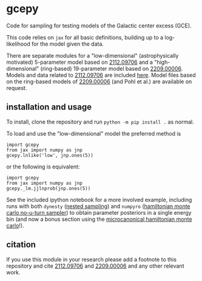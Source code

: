 # gcepy
Code for sampling for testing models of the Galactic center excess (GCE).

This code relies on `jax` for all basic definitions, building up to a log-likelihood for the model given the data.

There are separate modules for a "low-dimensional" (astrophysically motivated) 5-parameter model based on [2112.09706](http://arxiv.org/abs/2112.09706) and a "high-dimensional" (ring-based) 19-parameter model based on [2209.00006](https://arxiv.org/abs/2209.00006).
Models and data related to [2112.09706](http://arxiv.org/abs/2112.09706) are included [here](gcepy/inputs/templates_lowdim).
Model files based on the ring-based models of [2209.00006](https://arxiv.org/abs/2209.00006) (and Pohl et al.) are available on request.

## installation and usage

To install, clone the repository and run `python -m pip install .` as normal.

To load and use the "low-dimensional" model the preferred method is
```
import gcepy
from jax import numpy as jnp
gcepy.lnlike('low', jnp.ones(5))
```
or the following is equivalent:
```
import gcepy
from jax import numpy as jnp
gcepy._lm.jjlnprob(jnp.ones(5))
```

See the included ipython notebook for a more involved example, including runs with both `dynesty` ([nested sampling](https://github.com/joshspeagle/dynesty)) and `numpyro` ([hamiltonian monte carlo no-u-turn sampler](https://num.pyro.ai/en/stable/)) to obtain parameter posteriors in a single energy bin (and now a bonus section using the [microcanonical hamiltonian monte carlo](https://github.com/JakobRobnik/MicroCanonicalHMC)!).

## citation
If you use this module in your research please add a footnote to this repository and cite [2112.09706](http://arxiv.org/abs/2112.09706) and [2209.00006](https://arxiv.org/abs/2209.00006) and any other relevant work.

